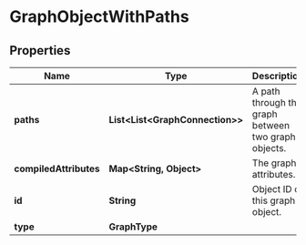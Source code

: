 

# GraphObjectWithPaths


## Properties

| Name | Type | Description | Notes |
|------------ | ------------- | ------------- | -------------|
|**paths** | **List&lt;List&lt;GraphConnection&gt;&gt;** | A path through the graph between two graph objects. |  |
|**compiledAttributes** | **Map&lt;String, Object&gt;** | The graph attributes. |  [optional] |
|**id** | **String** | Object ID of this graph object. |  |
|**type** | **GraphType** |  |  |



